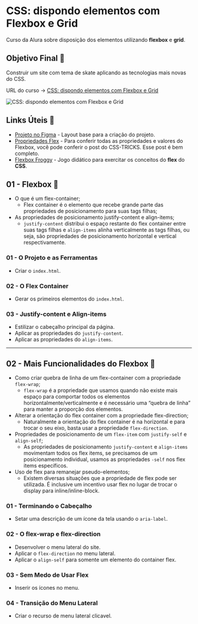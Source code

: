 # CSS: dispondo elementos com Flexbox e Grid

Curso da Alura sobre disposição dos elementos utilizando **flexbox** e **grid**.

## Objetivo Final &#x1F3AF;

Construir um site com tema de skate aplicando as tecnologias mais novas do CSS.

URL do curso -> [CSS: dispondo elementos com Flexbox e Grid](https://cursos.alura.com.br/course/css-dispondo-elementos-flexbox-grid)

![CSS: dispondo elementos com Flexbox e Grid](https://www.alura.com.br/assets/api/share/curso-css-dispondo-elementos-flexbox-grid.png)

## Links Úteis &#x1F517;
* [Projeto no Figma](https://www.figma.com/file/ibWktwVpnog76rMYOdVhks/Dispondo-elementos-com-flexbox-e-grid) - Layout base para a criação do projeto.
* [Propriedades Flex](https://css-tricks.com/snippets/css/a-guide-to-flexbox/) - Para conferir todas as propriedades e valores do Flexbox, você pode conferir o post do CSS-TRICKS. Esse post é bem completo.
* [Flexbox Froggy](https://flexboxfroggy.com/) - Jogo didático para exercitar os conceitos do **flex** do **CSS**.

## 01 - Flexbox &#x1F516;
* O que é um flex-container;
    * Flex container é o elemento que recebe grande parte das propriedades de posicionamento para suas tags filhas;
* As propriedades de posicionamento justify-content e align-items;
    * `justify-content` distribui o espaço restante do flex container entre suas tags filhas e `align-items` alinha verticalmente as tags filhas, ou seja, são propriedades de posicionamento horizontal e vertical respectivamente.

### 01 - O Projeto e as Ferramentas
* Criar o `index.html`.

### 02 - O Flex Container
* Gerar os primeiros elementos do `index.html`.

### 03 - Justify-content e Align-items
* Estilizar o cabeçalho principal da página.
* Aplicar as propriedades do `justify-content`.
* Aplicar as propriedades do `align-items`.

***

## 02 - Mais Funcionalidades do Flexbox &#x1F516;
* Como criar quebra de linha de um flex-container com a propriedade `flex-wrap`;
    * `flex-wrap` é a propriedade que usamos quando não existe mais espaço para comportar todos os elementos horizontalmente/verticalmente e é necessário uma “quebra de linha” para manter a proporção dos elementos.
* Alterar a orientação do flex container com a propriedade flex-direction;
    * Naturalmente a orientação do flex container é na horizontal e para trocar o seu eixo, basta usar a propriedade `flex-direction`.
* Propriedades de posicionamento de um `flex-item` com `justify-self` e `align-self`;
    * As propriedades de posicionamento `justify-content` e `align-items` movimentam todos os flex items, se precisamos de um posicionamento individual, usamos as propriedades `-self` nos flex items específicos.
* Uso de flex para remanejar pseudo-elementos;
    * Existem diversas situações que a propriedade de flex pode ser utilizada. É inclusive um incentivo usar flex no lugar de trocar o display para inline/inline-block.

### 01 - Terminando o Cabeçalho
* Setar uma descrição de um ícone da tela usando o `aria-label`.

### 02 - O flex-wrap e flex-direction
* Desenvolver o menu lateral do site.
* Aplicar o `flex-direction` no menu lateral.
* Aplicar o `align-self` para somente um elemento do container flex.

### 03 - Sem Medo de Usar Flex
* Inserir os ícones no menu.

### 04 - Transição do Menu Lateral
* Criar o recurso de menu lateral clicavel.